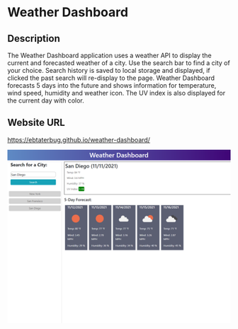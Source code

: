 # Weather Dashboard

## Description
The Weather Dashboard application uses a weather API to display the current and forecasted weather of a city. Use the search bar to find a city of your choice. Search history is saved to local storage and displayed, if clicked the past search will re-display to the page. Weather Dashboard forecasts 5 days into the future and shows information for temperature, wind speed, humidity and weather icon. The UV index is also displayed for the current day with color.

## Website URL
https://ebtaterbug.github.io/weather-dashboard/

![](assets/images/screenshot.PNG) 
